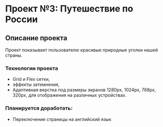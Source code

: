 # Проект №3: Путешествие по России

## Описание проекта
Проект показывает пользователю красивые природные уголки нашей страны.

### Технологии проекта
- Grid и Flex сетки,
- эффекты затемнения, 
- Адаптивная верстка под размеры экранов 1280px, 1024px, 768px, 320px, для отображения на различных устройствах.

### Планируется доработать:
- Переключение страницы на английский язык



